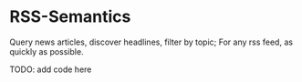 # RSS-Semantics
Query news articles, discover headlines, filter by topic; For any rss feed, as quickly as possible.

TODO: add code here

